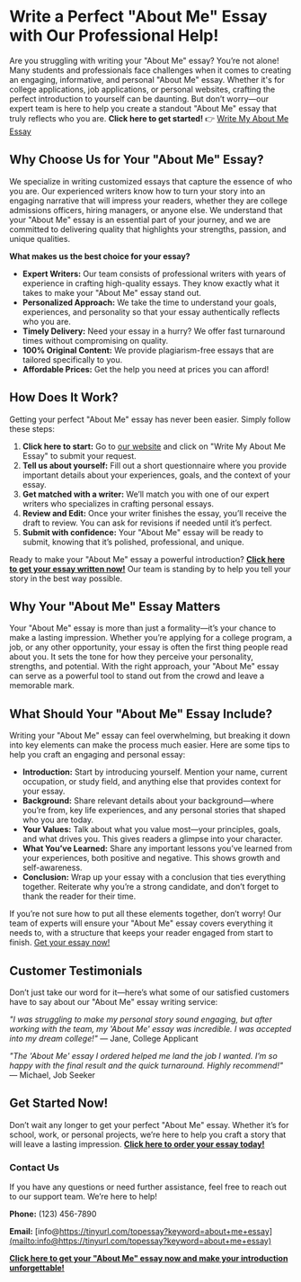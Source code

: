 # Write a Perfect "About Me" Essay with Our Professional Help!

Are you struggling with writing your "About Me" essay? You’re not alone! Many students and professionals face challenges when it comes to creating an engaging, informative, and personal "About Me" essay. Whether it's for college applications, job applications, or personal websites, crafting the perfect introduction to yourself can be daunting. But don’t worry—our expert team is here to help you create a standout "About Me" essay that truly reflects who you are. **Click here to get started!** 👉 [Write My About Me Essay](https://tinyurl.com/topessay?keyword=about+me+essay)

## Why Choose Us for Your "About Me" Essay?

We specialize in writing customized essays that capture the essence of who you are. Our experienced writers know how to turn your story into an engaging narrative that will impress your readers, whether they are college admissions officers, hiring managers, or anyone else. We understand that your "About Me" essay is an essential part of your journey, and we are committed to delivering quality that highlights your strengths, passion, and unique qualities.

**What makes us the best choice for your essay?**

- **Expert Writers:** Our team consists of professional writers with years of experience in crafting high-quality essays. They know exactly what it takes to make your "About Me" essay stand out.
- **Personalized Approach:** We take the time to understand your goals, experiences, and personality so that your essay authentically reflects who you are.
- **Timely Delivery:** Need your essay in a hurry? We offer fast turnaround times without compromising on quality.
- **100% Original Content:** We provide plagiarism-free essays that are tailored specifically to you.
- **Affordable Prices:** Get the help you need at prices you can afford!

## How Does It Work?

Getting your perfect "About Me" essay has never been easier. Simply follow these steps:

1. **Click here to start:** Go to [our website](https://tinyurl.com/topessay?keyword=about+me+essay) and click on "Write My About Me Essay" to submit your request.
2. **Tell us about yourself:** Fill out a short questionnaire where you provide important details about your experiences, goals, and the context of your essay.
3. **Get matched with a writer:** We’ll match you with one of our expert writers who specializes in crafting personal essays.
4. **Review and Edit:** Once your writer finishes the essay, you’ll receive the draft to review. You can ask for revisions if needed until it’s perfect.
5. **Submit with confidence:** Your "About Me" essay will be ready to submit, knowing that it’s polished, professional, and unique.

Ready to make your "About Me" essay a powerful introduction? **[Click here to get your essay written now!](https://tinyurl.com/topessay?keyword=about+me+essay)** Our team is standing by to help you tell your story in the best way possible.

## Why Your "About Me" Essay Matters

Your "About Me" essay is more than just a formality—it’s your chance to make a lasting impression. Whether you’re applying for a college program, a job, or any other opportunity, your essay is often the first thing people read about you. It sets the tone for how they perceive your personality, strengths, and potential. With the right approach, your "About Me" essay can serve as a powerful tool to stand out from the crowd and leave a memorable mark.

## What Should Your "About Me" Essay Include?

Writing your "About Me" essay can feel overwhelming, but breaking it down into key elements can make the process much easier. Here are some tips to help you craft an engaging and personal essay:

- **Introduction:** Start by introducing yourself. Mention your name, current occupation, or study field, and anything else that provides context for your essay.
- **Background:** Share relevant details about your background—where you’re from, key life experiences, and any personal stories that shaped who you are today.
- **Your Values:** Talk about what you value most—your principles, goals, and what drives you. This gives readers a glimpse into your character.
- **What You’ve Learned:** Share any important lessons you’ve learned from your experiences, both positive and negative. This shows growth and self-awareness.
- **Conclusion:** Wrap up your essay with a conclusion that ties everything together. Reiterate why you’re a strong candidate, and don’t forget to thank the reader for their time.

If you’re not sure how to put all these elements together, don’t worry! Our team of experts will ensure your "About Me" essay covers everything it needs to, with a structure that keeps your reader engaged from start to finish. [Get your essay now!](https://tinyurl.com/topessay?keyword=about+me+essay)

## Customer Testimonials

Don’t just take our word for it—here’s what some of our satisfied customers have to say about our "About Me" essay writing service:

_"I was struggling to make my personal story sound engaging, but after working with the team, my 'About Me' essay was incredible. I was accepted into my dream college!"_ — Jane, College Applicant

_"The 'About Me' essay I ordered helped me land the job I wanted. I’m so happy with the final result and the quick turnaround. Highly recommend!"_ — Michael, Job Seeker

## Get Started Now!

Don’t wait any longer to get your perfect "About Me" essay. Whether it’s for school, work, or personal projects, we’re here to help you craft a story that will leave a lasting impression. [**Click here to order your essay today!**](https://tinyurl.com/topessay?keyword=about+me+essay)

### Contact Us

If you have any questions or need further assistance, feel free to reach out to our support team. We’re here to help!

**Phone:** (123) 456-7890

**Email:** [info@https://tinyurl.com/topessay?keyword=about+me+essay](mailto:info@https://tinyurl.com/topessay?keyword=about+me+essay)

[**Click here to get your "About Me" essay now and make your introduction unforgettable!**](https://tinyurl.com/topessay?keyword=about+me+essay)
